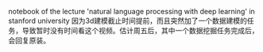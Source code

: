 notebook of the lecture 'natural language processing with deep learning' in stanford university
因为3d建模截止时间提前，而且突然加了一个数据建模的任务，导致暂时没有时间看这个视频。估计周五后，其中一个数据挖掘任务完成后，会回复原装。
